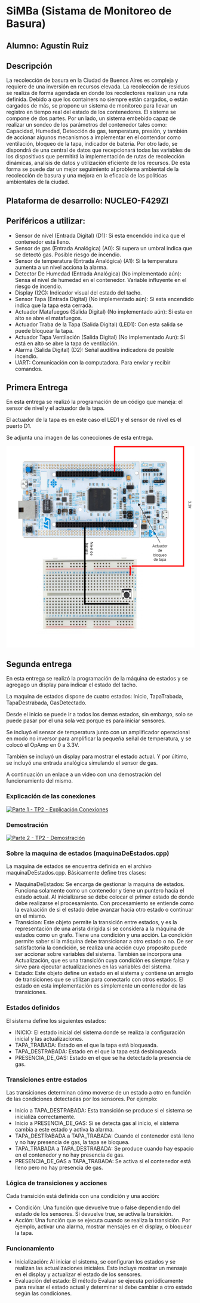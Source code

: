 # SiMBa (Sistama de Monitoreo de Basura)

## Alumno: Agustín Ruiz
## Descripción
La recolección de basura en la Ciudad de Buenos Aires es compleja y requiere de una inversión en recursos elevada. 
La recolección de residuos se realiza de forma agendada en donde los recolectores realizan una ruta definida. 
Debido a que los containers no siempre están cargados, o están cargados de más, se propone un sistema de monitoreo para llevar un registro en tiempo real del estado de los contenedores. 
El sistema se compone de dos partes. Por un lado, un sistema embebido capaz de realizar un sondeo de los parámetros del contenedor tales como: Capacidad, Humedad, Detección de gas, temperatura, presión, y también de accionar algunos mecanismos a implementar en el contendor como ventilación, bloqueo de la tapa, indicador de bateria. 
Por otro lado, se dispondrá de una central de datos que recepcionará todas las variables de los dispositivos que permitirá la implementación de rutas de recolección dinámicas, analisis de datos y utilización eficiente de los recursos. 
De esta forma se puede dar un mejor seguimiento al problema ambiental de la recolección de basura y una mejora en la eficacia de las políticas ambientales de la ciudad. 
## Plataforma de desarrollo:  NUCLEO-F429ZI
## Periféricos a utilizar: 
  - Sensor de nivel (Entrada Digital) (D1): Si esta encendido indica que el contenedor está lleno.
  - Sensor de gas (Entrada Analógica) (A0): Si supera un umbral indica que se detectó gas. Posible riesgo de incendio.
  - Sensor de temperatura (Entrada Analógica) (A1): Si la temperatura aumenta a un nivel acciona la alarma.
  - Detector De Humedad (Entrada Analógica) (No implementado aún): Sensa el nivel de humedad en el contenedor. Variable influyente en el riesgo de incendio. 
  - Display (I2C): Indicador visual del estado del tacho. 
  - Sensor Tapa (Entrada Digital) (No implementado aún): Si esta encendido indica que la tapa esta cerrada.
  - Actuador Matafuegos (Salida Digital) (No implementado aún): Si esta en alto se abre el matafuegos.
  - Actuador Traba de la Tapa (Salida Digital) (LED1): Con esta salida se puede bloquear la tapa.  
  - Actuador Tapa Ventilación (Salida Digital) (No implementado Aun): Si está en alto se abre la tapa de ventilación.
  - Alarma (Salida Digital) (D2): Señal auditiva indicadora de posible incendio. 
  - UART: Comunicación con la computadora. Para enviar y recibir comandos. 




## Primera Entrega
En esta entrega se realizó la programación de un código que maneja: el sensor de nivel y el actuador de la tapa. 

El actuador de la tapa es en este caso el LED1 y el sensor de nivel es el puerto D1. 

Se adjunta una imagen de las conecciones de esta entrega. 

![Diagrama de conexiones](Images/Conecciones.png "Un push button como sensor de nivel, el LED1 como el actuador de la traba de la tapa")


## Segunda entrega
En esta entrega se realizó la programación de la máquina de estados y se agregago un display para indicar el estado del tacho. 

La maquina de estados dispone de cuatro estados: Inicio, TapaTrabada, TapaDestrabada, GasDetectado. 

Desde el inicio se puede ir a todos los demas estados, sin embargo, solo se puede pasar por el una sola vez porque es para iniciar sensores. 

Se incluyó el sensor de temperatura junto con un amplificador operacional en modo no inversor para amplificar la pequeña señal de temperatura, y se colocó el OpAmp en 0 a 3.3V. 

También se incluyó un display para mostrar el estado actual. Y por último, se incluyó una entrada analógica simulando el sensor de gas. 

A continuación un enlace a un video con una demostración del funcionamiento del mismo. 

### Explicación de las conexiones
[![Parte 1 - TP2 - Explicación Conexiones](https://img.youtube.com/vi/mLgRoVI1Ru0/0.jpg)](https://www.youtube.com/watch?v=mLgRoVI1Ru0)
### Demostración
[![Parte 2 - TP2 - Demostración](https://img.youtube.com/vi/movsi7g4hgY/0.jpg)](https://www.youtube.com/watch?v=movsi7g4hgY)


### Sobre la maquina de estados (maquinaDeEstados.cpp)
La maquina de estados se encuentra definida en el archivo maquinaDeEstados.cpp. Básicamente define tres clases: 
-  MaquinaDeEstados: Se encarga de gestionar la maquina de estados. Funciona solamente como un contenedor y tiene un puntero hacia el estado actual. Al inicializarse se debe colocar el primer estado de donde debe realizarse el procesamiento. Con procesamiento se entiende como la evaluación de si el estado debe avanzar hacia otro estado o continuar en el mismo. 
-  Transicion: Este objeto permite la transición entre estados, y es la representación de una arista dirigida si se considera a la máquina de estados como un grafo. Tiene una condición y una acción. La condición permite saber si la máquina debe transicionar a otro estado o no. De ser satisfactoria la condición, se realiza una acción cuyo proposíto puede ser accionar sobre variables del sistema. También se incorpora una Actualización, que es una transición cuya condición es siempre falsa y sirve para ejecutar actualizaciones en las variables del sistema. 
-  Estado:  Este objeto define un estado en el sistema y contiene un arreglo de transiciones que se utilizan para conectarlo con otros estados. El estado en esta implementación es simplemente un contenedor de las transiciones.
  
### Estados definidos
El sistema define los siguientes estados:

- INICIO: El estado inicial del sistema donde se realiza la configuración inicial y las actualizaciones.
- TAPA_TRABADA: Estado en el que la tapa está bloqueada.
- TAPA_DESTRABADA: Estado en el que la tapa está desbloqueada.
- PRESENCIA_DE_GAS: Estado en el que se ha detectado la presencia de gas.
### Transiciones entre estados
Las transiciones determinan cómo moverse de un estado a otro en función de las condiciones detectadas por los sensores. Por ejemplo:

- Inicio a TAPA_DESTRABADA: Esta transición se produce si el sistema se inicializa correctamente.
- Inicio a PRESENCIA_DE_GAS: Si se detecta gas al inicio, el sistema cambia a este estado y activa la alarma.
- TAPA_DESTRABADA a TAPA_TRABADA: Cuando el contenedor está lleno y no hay presencia de gas, la tapa se bloquea.
- TAPA_TRABADA a TAPA_DESTRABADA: Se produce cuando hay espacio en el contenedor y no hay presencia de gas.
- PRESENCIA_DE_GAS a TAPA_TRABADA: Se activa si el contenedor está lleno pero no hay presencia de gas.
### Lógica de transiciones y acciones
Cada transición está definida con una condición y una acción:

- Condición: Una función que devuelve true o false dependiendo del estado de los sensores. Si devuelve true, se activa la transición.
- Acción: Una función que se ejecuta cuando se realiza la transición. Por ejemplo, activar una alarma, mostrar mensajes en el display, o bloquear la tapa.
### Funcionamiento
- Inicialización: Al iniciar el sistema, se configuran los estados y se realizan las actualizaciones iniciales. Esto incluye mostrar un mensaje en el display y actualizar el estado de los sensores.
- Evaluación del estado: El método Evaluar se ejecuta periódicamente para revisar el estado actual y determinar si debe cambiar a otro estado según las condiciones.
